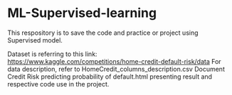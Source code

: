 # ML-Supervised-learning
This respository is to save the code and practice or project using Supervised model.

Dataset is referring to this link: https://www.kaggle.com/competitions/home-credit-default-risk/data
For data description, refer to HomeCredit_columns_description.csv
Document Credit Risk predicting probability of default.html presenting result and respective code use in the project.
